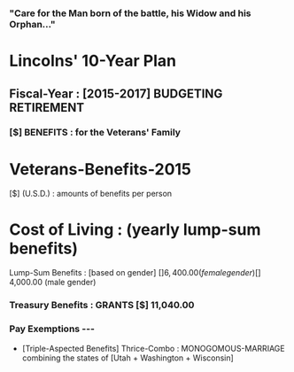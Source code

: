 ### "Care for the Man born of the battle, his Widow and his Orphan..."
# Lincolns' 10-Year Plan

## Fiscal-Year : [2015-2017] BUDGETING RETIREMENT
### [$] BENEFITS : for the Veterans' Family


# Veterans-Benefits-2015
[$] (U.S.D.) : amounts of benefits per person

# Cost of Living : (yearly lump-sum benefits)
Lump-Sum Benefits : [based on gender]
[$] 6,400.00 (female gender)
[$] 4,000.00 (male gender)


### Treasury Benefits : GRANTS [$] 11,040.00

### Pay Exemptions ---

* [Triple-Aspected Benefits] Thrice-Combo : MONOGOMOUS-MARRIAGE 
combining the states of [Utah + Washington + Wisconsin] 
